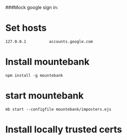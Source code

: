 ###Mock google sign in:

# Set hosts
```127.0.0.1          accounts.google.com```

# Install mountebank
```npm install -g mountebank```

# start mountebank
```mb start --configfile mountebank/imposters.ejs```

# Install locally trusted certs
